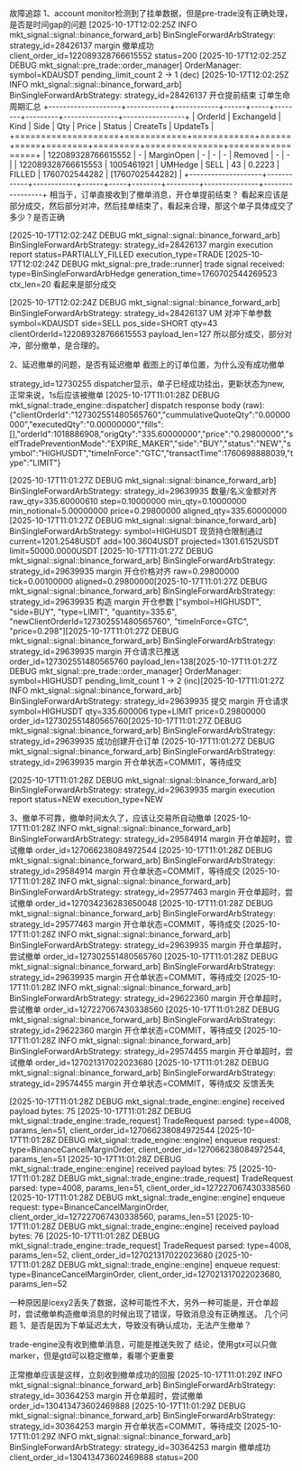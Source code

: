 故障追踪
1、account monitor检测到了挂单数据，但是pre-trade没有正确处理，是否是时间gap的问题
[2025-10-17T12:02:25Z INFO  mkt_signal::signal::binance_forward_arb] BinSingleForwardArbStrategy: strategy_id=28426137 margin 撤单成功 client_order_id=122089328766615552 status=200
[2025-10-17T12:02:25Z DEBUG mkt_signal::pre_trade::order_manager] OrderManager: symbol=KDAUSDT pending_limit_count 2 -> 1 (dec)
[2025-10-17T12:02:25Z INFO  mkt_signal::signal::binance_forward_arb] BinSingleForwardArbStrategy: strategy_id=28426137 开仓提前结束 订单生命周期汇总
    +--------------------+------------+------------+------+-----+--------+---------+---------------+-----------------+
    | OrderId            | ExchangeId | Kind       | Side | Qty | Price  | Status  | CreateTs      | UpdateTs        |
    +====================+============+============+======+=====+========+=========+===============+=================+
    | 122089328766615552 | -          | MarginOpen | -    | -   | -      | Removed | -             | -               |
    | 122089328766615553 | 1005461921 | UMHedge    | SELL | 43  | 0.2223 | FILLED  | 1760702544282 | [1760702544282] |
    +--------------------+------------+------------+------+-----+--------+---------+---------------+-----------------+
相当于，订单直接收到了撤单消息，开仓单提前结束？
看起来应该是部分成交，然后部分对冲，然后挂单结束了，看起来合理，那这个单子具体成交了多少？是否正确

[2025-10-17T12:02:24Z DEBUG mkt_signal::signal::binance_forward_arb] BinSingleForwardArbStrategy: strategy_id=28426137 margin execution report status=PARTIALLY_FILLED execution_type=TRADE
[2025-10-17T12:02:24Z DEBUG mkt_signal::pre_trade::runner] trade signal received: type=BinSingleForwardArbHedge generation_time=1760702544269523 ctx_len=20
看起来是部分成交

[2025-10-17T12:02:24Z DEBUG mkt_signal::signal::binance_forward_arb] BinSingleForwardArbStrategy: strategy_id=28426137 UM 对冲下单参数 symbol=KDAUSDT side=SELL pos_side=SHORT qty=43 clientOrderId=122089328766615553 payload_len=127
所以部分成交，部分对冲，部分撤单，是合理的。

2、延迟撤单的问题，是否有延迟撤单
截图上的订单位置，为什么没有成功撤单


strategy_id=12730255
dispatcher显示，单子已经成功挂出，更新状态为new, 正常来说，1s后应该被撤单
[2025-10-17T11:01:28Z DEBUG mkt_signal::trade_engine::dispatcher] dispatch response body (raw): {"clientOrderId":"127302551480565760","cummulativeQuoteQty":"0.00000000","executedQty":"0.00000000","fills":[],"orderId":1018886908,"origQty":"335.60000000","price":"0.29800000","selfTradePreventionMode":"EXPIRE_MAKER","side":"BUY","status":"NEW","symbol":"HIGHUSDT","timeInForce":"GTC","transactTime":1760698888039,"type":"LIMIT"}


[2025-10-17T11:01:27Z DEBUG mkt_signal::signal::binance_forward_arb] BinSingleForwardArbStrategy: strategy_id=29639935 数量/名义金额对齐 raw_qty=335.60000610 step=0.10000000 min_qty=0.10000000 min_notional=5.00000000 price=0.29800000 aligned_qty=335.60000000
[2025-10-17T11:01:27Z DEBUG mkt_signal::signal::binance_forward_arb] BinSingleForwardArbStrategy: symbol=HIGHUSDT 现货持仓限制通过 current=1201.2548USDT add=100.3604USDT projected=1301.6152USDT limit=50000.0000USDT
[2025-10-17T11:01:27Z DEBUG mkt_signal::signal::binance_forward_arb] BinSingleForwardArbStrategy: strategy_id=29639935 margin 开仓价格对齐 raw=0.29800000 tick=0.00100000 aligned=0.29800000[2025-10-17T11:01:27Z DEBUG mkt_signal::signal::binance_forward_arb] BinSingleForwardArbStrategy: strategy_id=29639935 构造 margin 开仓参数 ["symbol=HIGHUSDT", "side=BUY", "type=LIMIT", "quantity=335.6", "newClientOrderId=127302551480565760", "timeInForce=GTC", "price=0.298"][2025-10-17T11:01:27Z DEBUG mkt_signal::signal::binance_forward_arb] BinSingleForwardArbStrategy: strategy_id=29639935 margin 开仓请求已推送 order_id=127302551480565760 payload_len=138[2025-10-17T11:01:27Z DEBUG mkt_signal::pre_trade::order_manager] OrderManager: symbol=HIGHUSDT pending_limit_count 1 -> 2 (inc)[2025-10-17T11:01:27Z INFO  mkt_signal::signal::binance_forward_arb] BinSingleForwardArbStrategy: strategy_id=29639935 提交 margin 开仓请求 symbol=HIGHUSDT qty=335.600006 type=LIMIT price=0.29800000 order_id=127302551480565760[2025-10-17T11:01:27Z DEBUG mkt_signal::signal::binance_forward_arb] BinSingleForwardArbStrategy: strategy_id=29639935 成功创建开仓订单 [2025-10-17T11:01:27Z DEBUG mkt_signal::signal::binance_forward_arb] BinSingleForwardArbStrategy: strategy_id=29639935 margin 开仓单状态=COMMIT，等待成交

[2025-10-17T11:01:28Z DEBUG mkt_signal::signal::binance_forward_arb] BinSingleForwardArbStrategy: strategy_id=29639935 margin execution report status=NEW execution_type=NEW

3、撤单不可靠，撤单时间太久了，应该让交易所自动撤单
[2025-10-17T11:01:28Z INFO  mkt_signal::signal::binance_forward_arb] BinSingleForwardArbStrategy: strategy_id=29584914 margin 开仓单超时，尝试撤单 order_id=127066238084972544
[2025-10-17T11:01:28Z DEBUG mkt_signal::signal::binance_forward_arb] BinSingleForwardArbStrategy: strategy_id=29584914 margin 开仓单状态=COMMIT，等待成交
[2025-10-17T11:01:28Z INFO  mkt_signal::signal::binance_forward_arb] BinSingleForwardArbStrategy: strategy_id=29577463 margin 开仓单超时，尝试撤单 order_id=127034236283650048
[2025-10-17T11:01:28Z DEBUG mkt_signal::signal::binance_forward_arb] BinSingleForwardArbStrategy: strategy_id=29577463 margin 开仓单状态=COMMIT，等待成交
[2025-10-17T11:01:28Z INFO  mkt_signal::signal::binance_forward_arb] BinSingleForwardArbStrategy: strategy_id=29639935 margin 开仓单超时，尝试撤单 order_id=127302551480565760
[2025-10-17T11:01:28Z DEBUG mkt_signal::signal::binance_forward_arb] BinSingleForwardArbStrategy: strategy_id=29639935 margin 开仓单状态=COMMIT，等待成交
[2025-10-17T11:01:28Z INFO  mkt_signal::signal::binance_forward_arb] BinSingleForwardArbStrategy: strategy_id=29622360 margin 开仓单超时，尝试撤单 order_id=127227067430338560
[2025-10-17T11:01:28Z DEBUG mkt_signal::signal::binance_forward_arb] BinSingleForwardArbStrategy: strategy_id=29622360 margin 开仓单状态=COMMIT，等待成交
[2025-10-17T11:01:28Z INFO  mkt_signal::signal::binance_forward_arb] BinSingleForwardArbStrategy: strategy_id=29574455 margin 开仓单超时，尝试撤单 order_id=127021317022023680
[2025-10-17T11:01:28Z DEBUG mkt_signal::signal::binance_forward_arb] BinSingleForwardArbStrategy: strategy_id=29574455 margin 开仓单状态=COMMIT，等待成交
反馈丢失

[2025-10-17T11:01:28Z DEBUG mkt_signal::trade_engine::engine] received payload bytes: 75
[2025-10-17T11:01:28Z DEBUG mkt_signal::trade_engine::trade_request] TradeRequest parsed: type=4008, params_len=51, client_order_id=127066238084972544
[2025-10-17T11:01:28Z DEBUG mkt_signal::trade_engine::engine] enqueue request: type=BinanceCancelMarginOrder, client_order_id=127066238084972544, params_len=51
[2025-10-17T11:01:28Z DEBUG mkt_signal::trade_engine::engine] received payload bytes: 75 
[2025-10-17T11:01:28Z DEBUG mkt_signal::trade_engine::trade_request] TradeRequest parsed: type=4008, params_len=51, client_order_id=127227067430338560
[2025-10-17T11:01:28Z DEBUG mkt_signal::trade_engine::engine] enqueue request: type=BinanceCancelMarginOrder, client_order_id=127227067430338560, params_len=51
[2025-10-17T11:01:28Z DEBUG mkt_signal::trade_engine::engine] received payload bytes: 76
[2025-10-17T11:01:28Z DEBUG mkt_signal::trade_engine::trade_request] TradeRequest parsed: type=4008, params_len=52, client_order_id=127021317022023680
[2025-10-17T11:01:28Z DEBUG mkt_signal::trade_engine::engine] enqueue request: type=BinanceCancelMarginOrder, client_order_id=127021317022023680, params_len=52

一种原因是icexy2丢失了数据，这种可能性不大，另外一种可能是，开仓单超时，尝试撤单构造撤单消息的时候出现了错误，导致消息没有正确推送。
几个问题
1、是否是因为下单延迟太大，导致没有确认成功，无法产生撤单？

trade-engine没有收到撤单消息，可能是推送失败了
结论，使用gtx可以只做marker，但是gtd可以稳定撤单，看哪个更重要

正常撤单应该是这样，立刻收到撤单成功的回报
[2025-10-17T11:01:29Z INFO  mkt_signal::signal::binance_forward_arb] BinSingleForwardArbStrategy: strategy_id=30364253 margin 开仓单超时，尝试撤单 order_id=130413473602469888
[2025-10-17T11:01:29Z DEBUG mkt_signal::signal::binance_forward_arb] BinSingleForwardArbStrategy: strategy_id=30364253 margin 开仓单状态=COMMIT，等待成交
[2025-10-17T11:01:29Z INFO  mkt_signal::signal::binance_forward_arb] BinSingleForwardArbStrategy: strategy_id=30364253 margin 撤单成功 client_order_id=130413473602469888 status=200















